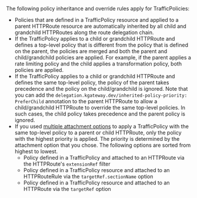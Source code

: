 The following policy inheritance and override rules apply for TrafficPolicies: 
* Policies that are defined in a TrafficPolicy resource and applied to a parent HTTPRoute resource are automatically inherited by all child and grandchild HTTPRoutes along the route delegation chain. 
* If the TrafficPolicy applies to a child or grandchild HTTPRoute and defines a top-level policy that is different from the policy that is defined on the parent, the policies are merged and both the parent and child/grandchild policies are applied. For example, if the parent applies a rate limiting policy and the child applies a transformation policy, both policies are applied.
* If the TrafficPolicy applies to a child or grandchild HTTPRoute and defines the same top-level policy, the policy of the parent takes precedence and the policy on the child/grandchild is ignored. Note that you can add the `delegation.kgateway.dev/inherited-policy-priority: PreferChild` annotation to the parent HTTPRoute to allow a child/grandchild HTTPRoute to override the same top-level policies. In such cases, the child policy takes precedence and the parent policy is ignored.
* If you used [multiple attachment options](../../../policies/trafficpolicy/) to apply a TrafficPolicy with the same top-level policy to a parent or child HTTPRoute, only the policy with the highest priority is applied. The priority is determined by the attachment option that you chose. The following options are sorted from highest to lowest. 
  * Policy defined in a TrafficPolicy and attached to an HTTPRoute via the HTTPRoute's `extensionRef` filter
  * Policy defined in a TrafficPolicy resource and attached to an HTTPRouteRule via the `targetRef.sectionName` option
  * Policy defined in a TrafficPolicy resource and attached to an HTTPRoute via the `targetRef` option